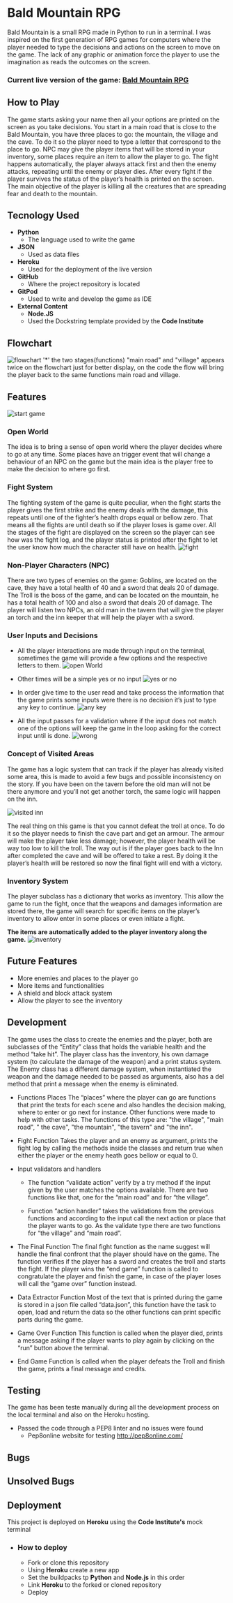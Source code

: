 # Bald Mountain RPG

Bald Mountain is a small RPG made in Python to run in a terminal. I was inspired on the first generation of RPG games for computers where the player needed to type the decisions and actions on the screen to move on the game. The lack of any graphic or animation force the player to use the imagination as reads the outcomes on the screen.

### Current live version of the game: [Bald Mountain RPG](https://bald-mountain-rpg.herokuapp.com/)


## How to Play
 The game starts asking your name then all your options are printed on the screen as you take decisions. You start in a main road that is close to the Bald Mountain, you have three places to go: the mountain, the village and the cave. To do it so the player need to type a letter that correspond to the place to go. NPC may give the player items that will be stored in your inventory, some places require an item to allow the player to go.  The fight happens automatically, the player always attack first and then the enemy attacks, repeating until the enemy or player dies. After every fight if the player survives the status of the player’s health is printed on the screen. The main objective of the player is killing all the creatures that are spreading fear and death to the mountain.

## Tecnology Used
- **Python** 
  - The language used to write the game
- **JSON**
  - Used as data files
- **Heroku**
  - Used for the deployment of the live version
- **GitHub**
  - Where the project repository is located
- **GitPod**
  - Used to write and develop the game as IDE
- **External Content**
  - **Node.JS**
  - Used the Dockstring template provided by the **Code Institute**


## Flowchart

![flowchart](/docs/rpg_flowchart.png)
'*' the two stages(functions) "main road" and "village" appears twice on the flowchart just for better display, on the code the flow will bring the player back to the same functions main road and village.
## Features
![start game](/docs/game_start.png)

### Open World
The idea is to bring a sense of open world where the player decides where to go at any time. Some places have an trigger event that will change a behaviour of an NPC on the game but the main idea is the player free to make the decision to where go first.

### Fight System
The fighting system of the game is quite peculiar, when the fight starts the player gives the first strike and the enemy deals with the damage, this repeats until one of the fighter’s health drops equal or bellow zero. That means all the fights are until death so if the player loses is game over. All the stages of the fight are displayed on the screen so the player can see how was the fight log, and the player status is printed after the fight to let the user know how much the character still have on health.
![fight](/docs/fight_sys.png)

### Non-Player Characters (NPC)
There are two types of enemies on the game: Goblins, are located on the cave, they have a total health of 40 and a sword that deals 20 of damage. The Troll is the boss of the game, and can be located on the mountain, he has a total health of 100 and also a sword that deals 20 of damage. The player will listen two NPCs, an old man in the tavern that will give the player an torch and the inn keeper that will help the player with a sword.

### User Inputs and Decisions
- All the player interactions are made through input on the terminal, sometimes the game will provide a few options and the respective letters to them.
![open World](/docs/open_world_one.png)

- Other times will be a simple yes or no input
![yes or no](/docs/yes_no.png)

- In order give time to the user read and take process the information that the game prints some inputs were there is no decision it’s just to type any key to continue.
![any key](/docs/any_key.png)

- All the input passes for a validation where if the input does not match one of the options will keep the game in the loop asking for the correct input until is done.
![wrong](/docs/wrong_input.png)


### Concept of Visited Areas
The game has a logic system that can track if the player has already visited some area, this is made to avoid a few bugs and possible inconsistency on the story. If you have been on the tavern before the old man will not be there anymore and you’ll not get another torch, the same logic will happen on the inn.

![visited inn](/docs/second_inn.png)

The real thing on this game is that you cannot defeat the troll at once. To do it so the player needs to finish the cave part and get an armour. The armour will make the player take less damage; however, the player health will be way too low to kill the troll. The way out is if the player goes back to the Inn after completed the cave and will be offered to take a rest. By doing it the player’s health will be restored so now the final fight will end with a victory.  

### Inventory System
The player subclass has a dictionary that works as inventory. This allow the game to run the fight, once that the weapons and damages information are stored there, the game will search for specific items on the player’s inventory to allow enter in some places or even initiate a fight. 

**The items are automatically added to the player inventory along the game.**
![inventory](/docs/inventory.png)



## Future Features
- More enemies and places to the player go
- More items and functionalities
- A shield and block attack system
- Allow the player to see the inventory

## Development 
The game uses the class to create the enemies and the player, both are subclasses of the “Entity” class that holds the variable health and the method “take hit”. The player class has the inventory, his own damage system (to calculate the damage of the weapon) and a print status system. The Enemy class has a different damage system, when instantiated the weapon and the damage needed to be passed as arguments, also has a del method that print a message when the enemy is eliminated.
- Functions Places
The “places” where the player can go are functions that print the texts for each scene and also handles the decision making, where to enter or go next for instance. Other functions were made to help with other tasks. The functions of this type are: "the village", "main road", " the cave", "the mountain", "the tavern" and "the inn".
- Fight Function
Takes the player and an enemy as argument, prints the fight log by calling the methods inside the classes and return true when either the player or the enemy heath goes bellow or equal to 0.
- Input validators and handlers
  - The function “validate action” verify by a try method if the input given by the user matches the options available. There are two functions like that, one for the “main road” and for “the village”.

  - Function “action handler” takes the validations from the previous functions and according to the input call the next action or place that the player wants to go. As the validate type there are two functions for “the village” and “main road”.
  
- The Final Function
The final fight function as the name suggest will handle the final confront that the player should have on the game. The function verifies if the player has a sword and creates the troll and starts the fight. If the player wins the “end game” function is called to congratulate the player and finish the game, in case of the player loses will call the “game over” function instead.

- Data Extractor Function 
Most of the text that is printed during the game is stored in a json file called “data.json”, this function have the task to open, load and return the data so the other functions can print specific parts during the game.

- Game Over Function
This function is called when the player died, prints a message asking if the player wants to play again by clicking on the “run” button above the terminal.

- End Game Function
Is called when the player defeats the Troll and finish the game, prints a final message and credits.

## Testing
The game has been teste manually during all the development process on the local terminal and also on the Heroku hosting.
- Passed the code through a PEP8 linter and no issues were found
  - Pep8online website for testing http://pep8online.com/

## Bugs

## Unsolved Bugs

## Deployment
This project is deployed on **Heroku** using the **Code Institute's** mock terminal
- ### How to deploy
  - Fork or clone this repository
  - Using **Heroku** create a new app
  - Set the buildpacks tp **Python** and **Node.js** in this order
  - Link **Heroku** to the forked or cloned repository
  - Deploy 










